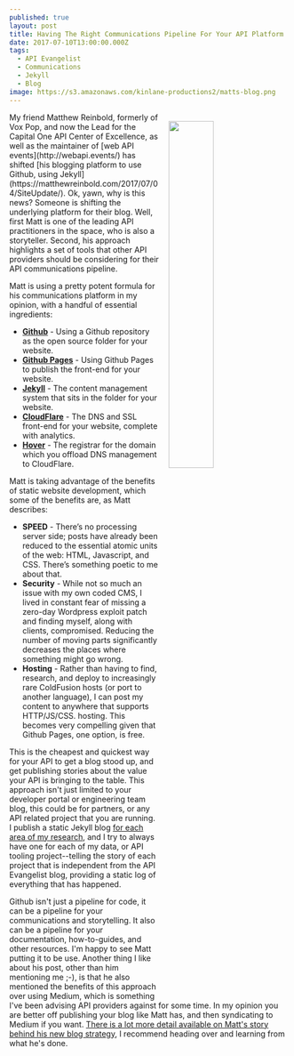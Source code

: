 ```yaml
---
published: true
layout: post
title: Having The Right Communications Pipeline For Your API Platform
date: 2017-07-10T13:00:00.000Z
tags:
  - API Evangelist
  - Communications
  - Jekyll
  - Blog
image: https://s3.amazonaws.com/kinlane-productions2/matts-blog.png
---
```

<p><a href="https://matthewreinbold.com/2017/07/04/SiteUpdate/"><img src="https://s3.amazonaws.com/kinlane-productions2/matts-blog.png" align="right" width="40%" style="padding: 15px;" /></a></p>My friend Matthew Reinbold, formerly of Vox Pop, and now the Lead for the Capital One API Center of Excellence, as well as the maintainer of [web API events](http://webapi.events/) has shifted [his blogging platform to use Github, using Jekyll](https://matthewreinbold.com/2017/07/04/SiteUpdate/). Ok, yawn, why is this news? Someone is shifting the underlying platform for their blog. Well, first Matt is one of the leading API practitioners in the space, who is also a storyteller. Second, his approach highlights a set of tools that other API providers should be considering for their API communications pipeline.

Matt is using a pretty potent formula for his communications platform in my opinion, with a handful of essential ingredients:

- **[Github](https://github.com)** - Using a Github repository as the open source folder for your website.
- **[Github Pages](https://pages.github.com/)** - Using Github Pages to publish the front-end for your website.
- **[Jekyll](https://jekyllrb.com/)** - The content management system that sits in the folder for your website.
- **[CloudFlare](https://www.cloudflare.com/)** - The DNS and SSL front-end for your website, complete with analytics.
- **[Hover](https://www.hover.com/)** - The registrar for the domain which you offload DNS management to CloudFlare.

Matt is taking advantage of the benefits of static website development, which some of the benefits are, as Matt describes:

- **SPEED** - There’s no processing server side; posts have already been reduced to the essential atomic units of the web: HTML, Javascript, and CSS. There’s something poetic to me about that.
- **Security** - While not so much an issue with my own coded CMS, I lived in constant fear of missing a zero-day Wordpress exploit patch and finding myself, along with clients, compromised. Reducing the number of moving parts significantly decreases the places where something might go wrong.
- **Hosting** - Rather than having to find, research, and deploy to increasingly rare ColdFusion hosts (or port to another language), I can post my content to anywhere that supports HTTP/JS/CSS. hosting. This becomes very compelling given that Github Pages, one option, is free.

This is the cheapest and quickest way for your API to get a blog stood up, and get publishing stories about the value your API is bringing to the table. This approach isn't just limited to your developer portal or engineering team blog, this could be for partners, or any API related project that you are running. I publish a static Jekyll blog [for each area of my research](http://apievangelist.com/api-lifecycle/), and I try to always have one for each of my data, or API tooling project--telling the story of each project that is independent from the API Evangelist blog, providing a static log of everything that has happened.

Github isn't just a pipeline for code, it can be a pipeline for your communications and storytelling. It also can be a pipeline for your documentation, how-to-guides, and other resources. I'm happy to see Matt putting it to be use. Another thing I like about his post, other than him mentioning me ;-), is that he also mentioned the benefits of this approach over using Medium, which is something I've been advising API providers against for some time. In my opinion you are better off publishing your blog like Matt has, and then syndicating to Medium if you want. [There is a lot more detail available on Matt's story behind his new blog strategy](https://matthewreinbold.com/2017/07/04/SiteUpdate/), I recommend heading over and learning from what he's done.
